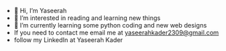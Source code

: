 - 👋 Hi, I’m Yaseerah
- 👀 I’m interested in reading and learning new things
- 🌱 I’m currently learning some python coding and new web designs
-  If you need to contact me email me at yaseerahkader2309@gmail.com
-  follow my LinkedIn at Yaseerah Kader


<!---
Yaseerahk/Yaseerahk is a ✨ special ✨ repository because its `README.md` (this file) appears on your GitHub profile.
You can click the Preview link to take a look at your changes.
--->
